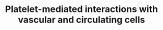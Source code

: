 ---
annotations:
- id: CL:0000451
  parent: native cell
  type: Cell Type Ontology
  value: dendritic cell
- id: CL:0000145
  parent: native cell
  type: Cell Type Ontology
  value: professional antigen presenting cell
- id: CL:0000576
  parent: native cell
  type: Cell Type Ontology
  value: monocyte
- id: CL:0000236
  parent: native cell
  type: Cell Type Ontology
  value: B cell
- id: CL:0000115
  parent: native cell
  type: Cell Type Ontology
  value: endothelial cell
- id: PW:0000475
  parent: regulatory pathway
  type: Pathway Ontology
  value: hemostasis pathway
- id: CL:0000233
  parent: native cell
  type: Cell Type Ontology
  value: platelet
- id: CL:0000084
  parent: native cell
  type: Cell Type Ontology
  value: T cell
- id: DOID:0060903
  parent: cardiovascular system disease
  type: Disease Ontology
  value: thrombosis
- id: CL:0000775
  parent: animal cell
  type: Cell Type Ontology
  value: neutrophil
- id: CL:0000738
  parent: native cell
  type: Cell Type Ontology
  value: leukocyte
- id: CL:0000771
  parent: animal cell
  type: Cell Type Ontology
  value: eosinophil
- id: CL:0000623
  parent: native cell
  type: Cell Type Ontology
  value: natural killer cell
authors:
- Khanspers
- DeSl
- Egonw
- Eweitz
citedin:
- link: PMC9154116
  title: Target and drug predictions for SARS-CoV-2 infection in hepatocellular carcinoma
    patients (2022)
- link: PMC8431385
  title: Investigating the Molecular Processes behind the Cell-Specific Toxicity Response
    to Titanium Dioxide Nanobelts (2021)
- link: PMC7665362
  title: Network-based identification genetic effect of SARS-CoV-2 infections to Idiopathic
    pulmonary fibrosis (IPF) patients (2020)
communities:
- ExRNA
description: 'This pathway describes platelet-mediated interactions with vascular
  or circulating cells. It is adapted from figure 2 in [https://www.ncbi.nlm.nih.gov/pubmed/29348254
  Koupenova et al], in collaboration with Dr. Milka Koupenova.   Platelets interact
  with endothelial and immune cells in the circulation, and control the response to
  microbes, inflammatory stimuli, and vessel damage.  Through their TLRs or inflammatory
  signals, platelets can change their surface expression and release their granule
  content and in that way interact with different immune cells. Platelets form heterotypic
  aggregates with other immune cells and initiate innate immune responses in the presence
  of TLR agonists and viruses (encephalomyocarditis virus, coxsackievirus B, dengue,
  flu and HIV).  Platelets can also interact with dendritic cells through P-selectin,
  and activate them to become antigen-presenting through their CD154.  Platelets engage
  the adaptive immune response by releasing their granule content which leads to IgG
  production and control of T-cell function.  Similarly, platelets are able to activate
  the endothelium, make it more permeable, and mediate leukocyte trafficking to the
  inflamed endothelium.   Description is adapted from Koupenova et al. '
last-edited: 2024-07-27
ndex: 04f68b67-8b6b-11eb-9e72-0ac135e8bacf
organisms:
- Homo sapiens
redirect_from:
- /index.php/Pathway:WP4462
- /instance/WP4462
- /instance/WP4462_r134790
revision: r134790
schema-jsonld:
- '@context': https://schema.org/
  '@id': https://wikipathways.github.io/pathways/WP4462.html
  '@type': Dataset
  creator:
    '@type': Organization
    name: WikiPathways
  description: 'This pathway describes platelet-mediated interactions with vascular
    or circulating cells. It is adapted from figure 2 in [https://www.ncbi.nlm.nih.gov/pubmed/29348254
    Koupenova et al], in collaboration with Dr. Milka Koupenova.   Platelets interact
    with endothelial and immune cells in the circulation, and control the response
    to microbes, inflammatory stimuli, and vessel damage.  Through their TLRs or inflammatory
    signals, platelets can change their surface expression and release their granule
    content and in that way interact with different immune cells. Platelets form heterotypic
    aggregates with other immune cells and initiate innate immune responses in the
    presence of TLR agonists and viruses (encephalomyocarditis virus, coxsackievirus
    B, dengue, flu and HIV).  Platelets can also interact with dendritic cells through
    P-selectin, and activate them to become antigen-presenting through their CD154.  Platelets
    engage the adaptive immune response by releasing their granule content which leads
    to IgG production and control of T-cell function.  Similarly, platelets are able
    to activate the endothelium, make it more permeable, and mediate leukocyte trafficking
    to the inflamed endothelium.   Description is adapted from Koupenova et al. '
  keywords:
  - CCL2
  - CCL5
  - CD40
  - CD40-L
  - CD40LG
  - ICAM1
  - IL1B
  - P-selectin
  - PF4
  - PSGL1
  - SELE
  - Serotonin
  - TGFB1
  - TGFB2
  - TGFB3
  - TLR2
  - TLR4
  - TLR7
  - VCAM1
  license: CC0
  name: Platelet-mediated interactions with vascular and circulating cells
seo: CreativeWork
title: Platelet-mediated interactions with vascular and circulating cells
wpid: WP4462
---